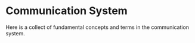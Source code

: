 # Communication System

Here is a collect of fundamental concepts and terms in the communication system.